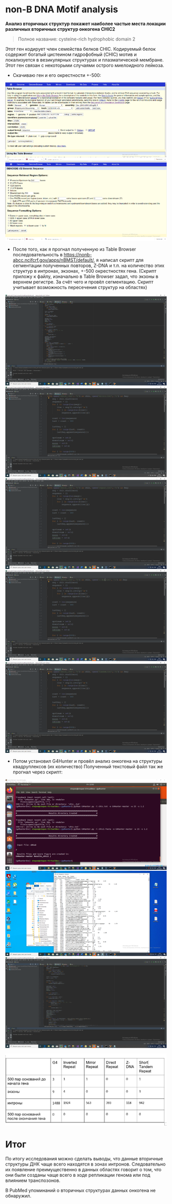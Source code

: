 # non-B DNA Motif analysis
**Анализ вторичных структур покажет наиболее частые места локации различных вторичных структур онкогена CHIC2**
> Полное название: cysteine-rich hydrophobic domain 2

Этот ген кодирует член семейства белков CHIC. 
Кодируемый белок содержит богатый цистеином гидрофобный (CHIC) мотив и локализуется в везикулярных структурах и плазматической мембране. 
Этот ген связан с некоторыми случаями острого миелоидного лейкоза.
- Скачиваю ген и его окрестности +-500:

![GitHub Logo](images/Рисунок49.png)
![GitHub Logo](images/Рисунок50.png)

- После того, как я прогнал полученную из Table Browser последовательность в https://nonb-abcc.ncifcrf.gov/apps/nBMST/default/, я написал скрипт для сегментации полученных повторов, Z-DNA и т.п. на количество этих структур в интронах, экзонах, +-500 окрестностях гена. (Скрипт приложу к файлу, изначально в Table Browser задал, что экзоны в верхнем регистре. За счёт чего и провёл сегментацию. Скрипт учитывает возможность пересечения структур на областях)

![GitHub Logo](images/Рисунок51.png)
![GitHub Logo](images/Рисунок52.png)
![GitHub Logo](images/Рисунок53.png)
![GitHub Logo](images/Рисунок54.png)
![GitHub Logo](images/Рисунок55.png)

- Потом установил G4Hunter и провёл анализ онкогена на структуры квадруплексов (их количество)
Полученный текстовый файл так же прогнал через скрипт:
 
![GitHub Logo](images/Рисунок56.png)
![GitHub Logo](images/Рисунок57.png)
![GitHub Logo](images/Рисунок58.png)


![GitHub Logo](images/table.png)

# Итог
По итогу исследования можно сделать выводы, что данные вторичные структуры ДНК чаще всего находятся в зонах интронов. Следовательно их появление преимущественно в данных областях говорит о том, что они были созданы чаще всего в ходе репликации генома или под влиянием транспозонов.

В PubMed упоминаний о вторичных структурах данных онкогена не обнаружил.



